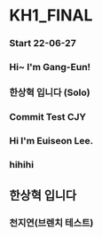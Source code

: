 # KH1_FINAL
### Start 22-06-27

### Hi~ I'm Gang-Eun!
### 한상혁 입니다 (Solo)
### Commit Test CJY

### Hi I'm Euiseon Lee.
### hihihi

## 한상혁 입니다    


### 천지연(브렌치 테스트)
